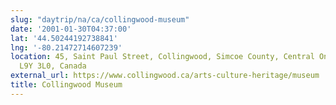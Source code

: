 ```yaml
---
slug: "daytrip/na/ca/collingwood-museum"
date: '2001-01-30T04:37:00'
lat: '44.50244192738841'
lng: '-80.21472714607239'
location: 45, Saint Paul Street, Collingwood, Simcoe County, Central Ontario, Ontario,
  L9Y 3L0, Canada
external_url: https://www.collingwood.ca/arts-culture-heritage/museum
title: Collingwood Museum
---
```



